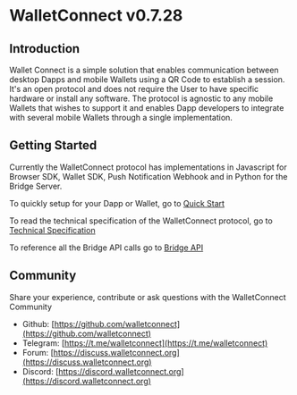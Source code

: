 # WalletConnect v0.7.28

## Introduction

Wallet Connect is a simple solution that enables communication between desktop Dapps and mobile Wallets using a QR Code to establish a session. It's an open protocol and does not require the User to have specific hardware or install any software. The protocol is agnostic to any mobile Wallets that wishes to support it and enables Dapp developers to integrate with several mobile Wallets through a single implementation.

## Getting Started

Currently the WalletConnect protocol has implementations in Javascript for Browser SDK, Wallet SDK, Push Notification Webhook and in Python for the Bridge Server.

To quickly setup for your Dapp or Wallet, go to [Quick Start](quick-start.md)

To read the technical specification of the WalletConnect protocol, go to [Technical Specification](tech-spec.md)

To reference all the Bridge API calls go to [Bridge API](bridge-api.md)

## Community

Share your experience, contribute or ask questions with the WalletConnect Community

* Github: [https://github.com/walletconnect](https://github.com/walletconnect)
* Telegram: [https://t.me/walletconnect](https://t.me/walletconnect)
* Forum: [https://discuss.walletconnect.org](https://discuss.walletconnect.org)
* Discord: [https://discord.walletconnect.org](https://discord.walletconnect.org)

